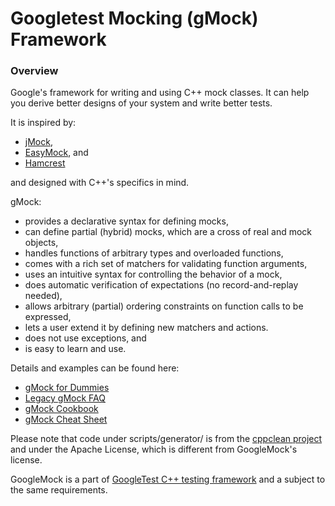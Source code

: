 # Googletest Mocking (gMock) Framework

### Overview

Google's framework for writing and using C++ mock classes. It can help you
derive better designs of your system and write better tests.

It is inspired by:

*   [jMock](http://www.jmock.org/),
*   [EasyMock](http://www.easymock.org/), and
*   [Hamcrest](http://code.google.com/p/hamcrest/)

and designed with C++'s specifics in mind.

gMock:

-   provides a declarative syntax for defining mocks,
-   can define partial (hybrid) mocks, which are a cross of real and mock
    objects,
-   handles functions of arbitrary types and overloaded functions,
-   comes with a rich set of matchers for validating function arguments,
-   uses an intuitive syntax for controlling the behavior of a mock,
-   does automatic verification of expectations (no record-and-replay needed),
-   allows arbitrary (partial) ordering constraints on function calls to be
    expressed,
-   lets a user extend it by defining new matchers and actions.
-   does not use exceptions, and
-   is easy to learn and use.


Details and examples can be found here:

*   [gMock for Dummies](docs/for_dummies.md)
*   [Legacy gMock FAQ](docs/gmock_faq.md)
*   [gMock Cookbook](docs/cook_book.md)
*   [gMock Cheat Sheet](docs/cheat_sheet.md)

Please note that code under scripts/generator/ is from the [cppclean
project](http://code.google.com/p/cppclean/) and under the Apache
License, which is different from GoogleMock's license.

GoogleMock is a part of
[GoogleTest C++ testing framework](http://github.com/google/googletest/) and a
subject to the same requirements.
